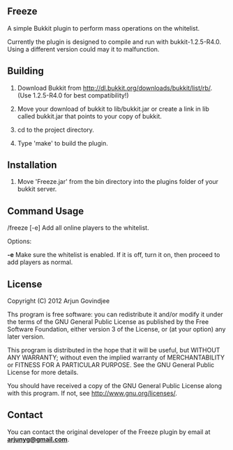 Freeze
------

A simple Bukkit plugin to perform mass operations on the whitelist.

Currently the plugin is designed to compile and run with bukkit-1.2.5-R4.0.
Using a different version could may it to malfunction.

Building
--------

1. Download Bukkit from http://dl.bukkit.org/downloads/bukkit/list/rb/.
   (Use 1.2.5-R4.0 for best compatibility!)

2. Move your download of bukkit to lib/bukkit.jar or create a link in lib called bukkit.jar that points to your copy of bukkit.

2. cd to the project directory.

3. Type 'make' to build the plugin.


Installation
------------

1. Move 'Freeze.jar' from the bin directory into the plugins folder of your bukkit server.


Command Usage
-------------

/freeze [-e]
Add all online players to the whitelist.

Options:

**-e**  Make sure the whitelist is enabled. If it is off, turn it on, then proceed to add players as normal.

License
-------

Copyright (C) 2012 Arjun Govindjee

Ths program is free software: you can redistribute it and/or modify
it under the terms of the GNU General Public License as published by
the Free Software Foundation, either version 3 of the License, or
(at your option) any later version.

This program is distributed in the hope that it will be useful,
but WITHOUT ANY WARRANTY; without even the implied warranty of
MERCHANTABILITY or FITNESS FOR A PARTICULAR PURPOSE.  See the
GNU General Public License for more details.

You should have received a copy of the GNU General Public License
along with this program.  If not, see <http://www.gnu.org/licenses/>.

Contact
-------

You can contact the original developer of the Freeze plugin by email at **arjunyg@gmail.com**.
